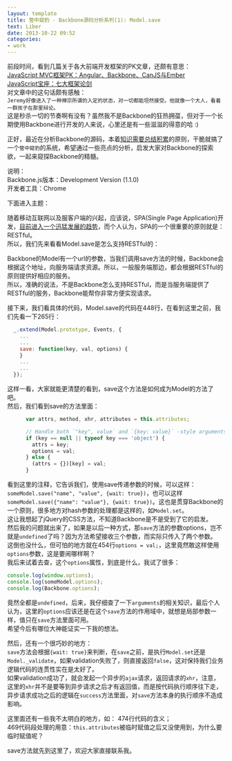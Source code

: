 ```yaml
---
layout: template
title: 管中窥豹 - Backbone源码分析系列(1): Model.save
text: Liber
date: 2013-10-22 09:52
categories:
- work
---
```


前段时间，看到几篇关于各大前端开发框架的PK文章，还颇有意思：  
[JavaScript MVC框架PK：Angular、Backbone、CanJS与Ember][0]  
[JavaScript宝座：七大框架论剑][1]  
对文章中的这句话颇有感触：  
`Jeremy好像进入了一种禅宗所谓的入定的状态，对一切都能坦然接受。他就像一个大人，看着一群孩子在那里辩论。`  
这是秒杀一切的节奏啊有没有？虽然我不是Backbone的狂热拥虿，但对于一个长期使用Backbone进行开发的人来说，心里还是有一些滋滋的得意的哈 :)  

正好，最近在分析Backbone的源码，本着[知识需要总结积累][2]的原则，干脆就搞了一个`管中窥豹`的系统，希望通过一些亮点的分析，启发大家对Backbone的探索欲，一起来窥探Backbone的精髓。  


说明：  
Backbone.js版本：Development Version (1.1.0)  
开发者工具：Chrome

下面进入主题：  

随着移动互联网以及服客户端的兴起，应该说，SPA(Single Page Application)开发，[目前进入一个迅猛发展的趋势][3]，而个人认为，SPA的一个很重要的原则就是：RESTful。  
所以，我们先来看看Model.save是怎么支持RESTful的：  

Backbone的Model有一个url的参数，当我们调用save方法的时候，Backbone会根据这个地址，向服务端请求资源。所以，一般服务端那边，都会根据RESTful的原则提供好相应的服务。  
所以，准确的说法，不是Backbone怎么支持RESTful，而是当服务端提供了RESTful的服务，Backbone能帮你非常方便实现请求。

接下来，我们看具体的代码，Model.save的代码在448行，在看到这里之前，我们先看一下265行：
```javascript
  _.extend(Model.prototype, Events, {
    ...
    ...
    save: function(key, val, options) {
    }
    ...
    ...
  });
```
这样一看，大家就能更清楚的看到，save这个方法是如何成为Model的方法了吧。  
然后，我们看到save的方法里面：
```javascript
      var attrs, method, xhr, attributes = this.attributes;

      // Handle both `"key", value` and `{key: value}` -style arguments.
      if (key == null || typeof key === 'object') {
        attrs = key;
        options = val;
      } else {
        (attrs = {})[key] = val;
      }
```
看到这里的注释，它告诉我们，使用save传递参数的时候，可以这样：  
`someModel.save("name", "value", {wait: true})`，也可以这样`someModel.save({"name": "value"}, {wait: true})`。这也是贯穿Backbone的一个原则，很多地方对hash参数的处理都是这样的，如`Model.set`。  
这让我想起了jQuery的CSS方法，不知道Backbone是不是受到了它的启发。  
然后我的问题就出来了，如果是以后一种方式，那`save`方法的参数options，岂不就是`undefined`了吗？因为方法希望接收三个参数，而实际只传入了两个参数。  
这倒也没什么，但可怕的地方就在454行`options = val;`，这里竟然敢这样使用`options`参数，这是要闹哪样啊？  
我后来试着去查，这个`options`属性，到底是什么，我试了很多：
```javascript
console.log(window.options);
console.log(someModel.options);
console.log(Backbone.options);
```
竟然全都是`undefined`，后来，我仔细查了一下`arguments`的相关知识，最后个人认为，这里的`options`应该还是在这个`save`方法的作用域中，就想是局部参数一样，值只在`save`方法里面可用。  
希望今后有哪位大神能证实一下我的想法。

然后，还有一个很巧妙的地方：  
`save`方法会根据`{wait: true}`来判断，在`save`之前，是执行`Model.set`还是`Model._validate`，如果validation失败了，则直接返回`false`，这对保持我们业务逻辑代码的连贯性实在是太好了。  
如果validation成功了，就会发起一个异步的`ajax`请求，返回请求的`xhr`，注意，这里的`xhr`并不是要等到异步请求之后才有返回值，而是按代码执行顺序往下走，异步请求成功之后的逻辑在`success`方法里面，对`save`方法本身的执行顺序不造成影响。  

这里面还有一些我不太明白的地方，如：
474行代码的含义；  
469代码段处理的用意：`this.attributes`被临时赋值之后又没使用到，为什么要临时赋值呢？  

save方法就先到这里了，欢迎大家直接联系我。

[0]: http://www.ituring.com.cn/article/38394
[1]: http://www.ituring.com.cn/article/8108
[2]: http://www.diyifanwen.com/jiaoan/shengwujiaoxuefansi/0812261043069237360.htm
[3]: http://www.csdn.net/article/2012-12-10/2812658-Single-Page-Applications
[4]: http://developer.51cto.com/art/200908/141825.htm
